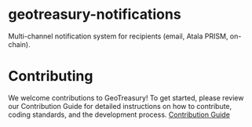 # geotreasury-notifications
Multi-channel notification system for recipients (email, Atala PRISM, on-chain).

# Contributing
We welcome contributions to GeoTreasury! To get started, please review our Contribution Guide for detailed instructions on how to contribute, coding standards, and the development process.
[Contribution Guide](https://github.com/GeoTreasury/.github/blob/main/CONTRIBUTING.md)
